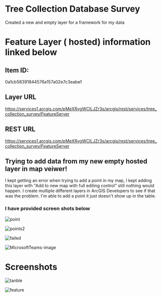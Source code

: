 # Tree Collection Database Survey 

Created a new and empty layer for a framework for my data

# Feature Layer ( hosted) information linked below

## Item ID:

0a1cb58391844576a157a02e7c3eabe1

## Layer URL

https://services1.arcgis.com/pMeXRvgWClLJZr3s/arcgis/rest/services/tree_collection_survey/FeatureServer

## REST URL

https://services1.arcgis.com/pMeXRvgWClLJZr3s/arcgis/rest/services/tree_collection_survey/FeatureServer

## Trying to add data from my new empty hosted layer in map veiwer!

I kept getting an error when trying to add a point in my map, I kept adding this layer with "Add to new map with full editing control" still nothing would happen. I create multiple different layers in ArcGIS Developers to see if that was the problem. I'm able to add a point it just doesn't show up in the table.

### I have provided screen shots below

![point](https://user-images.githubusercontent.com/73148622/108126996-91d56580-7078-11eb-90cf-4123f286940b.JPG)

![points2](https://user-images.githubusercontent.com/73148622/108129161-c860af80-707b-11eb-862f-21fd9f0cb18a.JPG)

![failed](https://user-images.githubusercontent.com/73148622/108129169-cbf43680-707b-11eb-9a35-dac472ca9050.JPG)

![MicrosoftTeams-image](https://user-images.githubusercontent.com/73148622/108126756-31debf00-7078-11eb-9cd4-bc0d75f01db7.png)


# Screenshots 

![tanble](https://user-images.githubusercontent.com/73148622/108129178-cd256380-707b-11eb-8fe0-5881f0e8f429.JPG)

![feature](https://user-images.githubusercontent.com/73148622/108129185-d0b8ea80-707b-11eb-9d72-f6bc58e7f56f.JPG)

